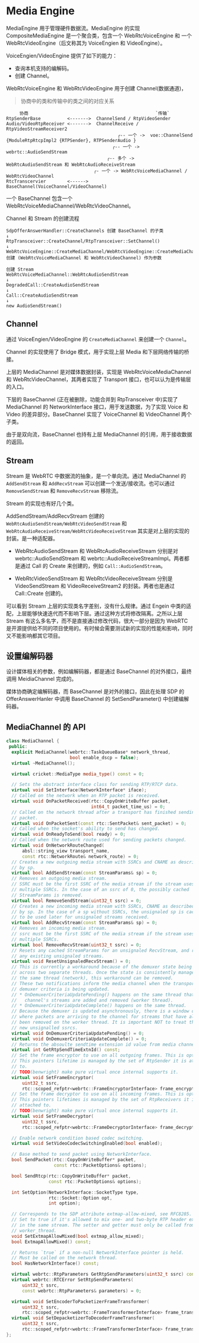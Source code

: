 # Media Engine

MediaEngine 用于管理硬件数据流。MediaEngine 的实现 CompositeMediaEngine 是一个聚合类，包含一个 WebRtcVoiceEngine 和 一个 WebRtcVideoEngine（后文称其为 VoiceEngien 和 VideoEngine）。

VoiceEngien/VideoEngine 提供了如下的能力：

- 查询本机支持的编解码。
- 创建 Channel。


WebRtcVoiceEngine 和 WebRtcVideoEngine 用于创建 Channel(数据通道)，

> 协商中的类和传输中的类之间的对应关系

```
     协商                                                `传输`
RtpSenderBase          <------->  ChannelSend / RtpVideoSender
Audio/VideoRtpReceiver <------->  ChannelReceive / RtpVideoStreamReceiver2
                                          ╭-- 一个 ->  voe::ChannelSend {ModuleRtpRtcpImpl2 {RTPSender}, RTPSenderAudio }
                                        ╭-- 一个 ->   webrtc::AudioSendStream
                                      ╭-- 多个 ->  WebRtcAudioSendStream 和 WebRtcAudioReceiveStream
                                 ╭- 一个 -> WebRtcVoiceMediaChannel / WebRtcVideoChannel
RtcTranscervier        <------>  BaseChannel(VoiceChannel/VideoChannel)
```



一个 BaseChannel 包含一个 WebRtcVoiceMediaChannel/WebRtcVideoChannel。

Channel 和 Stream 的创建流程
```
SdpOfferAnswerHandler::CreateChannels 创建 BaseChannel 的子类
↓
RtpTransceiver::CreateChannel/RtpTransceiver::SetChannel()
↓
WebRtcVoiceEngine::CreateMediaChannel/WebRtcVideoEngine::CreateMediaChannel 创建 (WebRtcVoiceMediaChannel 和 WebRtcVideoChannel) 作为参数

创建 Stream
WebRtcVoiceMediaChannel::WebRtcAudioSendStream
↓
DegradedCall::CreateAudioSendStream
↓
Call::CreateAudioSendStream
↓
new AudioSendStream()
```

## Channel


通过 VoiceEngien/VideoEngine 的 `CreateMediaChannel` 来创建一个 `Channel`。

Channel 的实现使用了 Bridge 模式，用于实现上层 Media 和下层网络传输的桥接。

上层的 MediaChannel 是对媒体数据封装，实现是 WebRtcVoiceMediaChannel 和 WebRtcVideoChannel，其两者实现了 Transport 接口，也可以认为是传输层的入口。

下层的 BaseChannel (正在被删除，功能合并到 RtpTransceiver 中)实现了 MediaChannel 的 NetworkInterface 接口，用于发送数据，为了实现 Voice 和 Video 的差异部分。BaseChannel 实现了 VoiceChannel 和 VideoChannel 两个子类。

由于是双向流，BaseChannel 也持有上层 MediaChannel 的引用，用于接收数据的返回。


## Stream

Stream 是 WebRTC 中数据流的抽象，是一个单向流。通过 MediaChannel 的 `AddSendStream` 和 `AddRecvStream` 可以创建一个发送/接收流。也可以通过 `RemoveSendStream` 和 `RemoveRecvStream` 移除流。

Stream 的实现也有好几个类。

AddSendStream/AddRecvStream 创建的 `WebRtcAudioSendStream/WebRtcVideoSendStream` 和 `WebRtcAudioReceiveStream/WebRtcVideoReceiveStream` 其实是对上层的实现的封装。是一种适配器。

- WebRtcAudioSendStream 和 WebRtcAudioReceiveStream 分别是对 webrtc::AudioSendStream 和 webrtc::AudioReceiveStreamImpl。两者都是通过 Call 的 Create<XXX> 来创建的，例如 `Call::AudioSendStream`。

- WebRtcVideoSendStream 和 WebRtcVideoReceiveStream 分别是 VideoSendStream 和 VideoReceiveStream2 的封装。两者也是通过 Call::Create<XXX> 创建的。

可以看到 Stream 上层的实现类名字差别，没有什么规律。通过 Engein 中类的适配，上层能够快速迭代而不影响下层。通过这种方式将修改隔离。之所以上层 Stream 有这么多名字，而不是直接通过修改代码，很大一部分是因为 WebRTC 是开源提供给不同的项目使用的。有时候会需要测试新的实现的性能和影响，同时又不能影响都其它项目。


## 设置编解码器

设计媒体相关的参数，例如编解码器，都是通过 BaseChannel 的对外接口，最终调用 MeidiaChannel 完成的。

媒体协商确定编解码器，而 BaseChannel 是对外的接口，因此在处理 SDP 的 OfferAnswerHanler 中调用 BaseChannel 的 SetSendParameter() 中创建编解码器。


## MediaChannel 的 API


```C++
class MediaChannel {
 public:
  explicit MediaChannel(webrtc::TaskQueueBase* network_thread,
                        bool enable_dscp = false);
  virtual ~MediaChannel();

  virtual cricket::MediaType media_type() const = 0;

  // Sets the abstract interface class for sending RTP/RTCP data.
  virtual void SetInterface(NetworkInterface* iface);
  // Called on the network when an RTP packet is received.
  virtual void OnPacketReceived(rtc::CopyOnWriteBuffer packet,
                                int64_t packet_time_us) = 0;
  // Called on the network thread after a transport has finished sending a
  // packet.
  virtual void OnPacketSent(const rtc::SentPacket& sent_packet) = 0;
  // Called when the socket's ability to send has changed.
  virtual void OnReadyToSend(bool ready) = 0;
  // Called when the network route used for sending packets changed.
  virtual void OnNetworkRouteChanged(
      absl::string_view transport_name,
      const rtc::NetworkRoute& network_route) = 0;
  // Creates a new outgoing media stream with SSRCs and CNAME as described
  // by sp.
  virtual bool AddSendStream(const StreamParams& sp) = 0;
  // Removes an outgoing media stream.
  // SSRC must be the first SSRC of the media stream if the stream uses
  // multiple SSRCs. In the case of an ssrc of 0, the possibly cached
  // StreamParams is removed.
  virtual bool RemoveSendStream(uint32_t ssrc) = 0;
  // Creates a new incoming media stream with SSRCs, CNAME as described
  // by sp. In the case of a sp without SSRCs, the unsignaled sp is cached
  // to be used later for unsignaled streams received.
  virtual bool AddRecvStream(const StreamParams& sp) = 0;
  // Removes an incoming media stream.
  // ssrc must be the first SSRC of the media stream if the stream uses
  // multiple SSRCs.
  virtual bool RemoveRecvStream(uint32_t ssrc) = 0;
  // Resets any cached StreamParams for an unsignaled RecvStream, and removes
  // any existing unsignaled streams.
  virtual void ResetUnsignaledRecvStream() = 0;
  // This is currently a workaround because of the demuxer state being managed
  // across two separate threads. Once the state is consistently managed on
  // the same thread (network), this workaround can be removed.
  // These two notifications inform the media channel when the transport's
  // demuxer criteria is being updated.
  // * OnDemuxerCriteriaUpdatePending() happens on the same thread that the
  //   channel's streams are added and removed (worker thread).
  // * OnDemuxerCriteriaUpdateComplete() happens on the same thread.
  // Because the demuxer is updated asynchronously, there is a window of time
  // where packets are arriving to the channel for streams that have already
  // been removed on the worker thread. It is important NOT to treat these as
  // new unsignalled ssrcs.
  virtual void OnDemuxerCriteriaUpdatePending() = 0;
  virtual void OnDemuxerCriteriaUpdateComplete() = 0;
  // Returns the absoulte sendtime extension id value from media channel.
  virtual int GetRtpSendTimeExtnId() const;
  // Set the frame encryptor to use on all outgoing frames. This is optional.
  // This pointers lifetime is managed by the set of RtpSender it is attached
  // to.
  // TODO(benwright) make pure virtual once internal supports it.
  virtual void SetFrameEncryptor(
      uint32_t ssrc,
      rtc::scoped_refptr<webrtc::FrameEncryptorInterface> frame_encryptor);
  // Set the frame decryptor to use on all incoming frames. This is optional.
  // This pointers lifetimes is managed by the set of RtpReceivers it is
  // attached to.
  // TODO(benwright) make pure virtual once internal supports it.
  virtual void SetFrameDecryptor(
      uint32_t ssrc,
      rtc::scoped_refptr<webrtc::FrameDecryptorInterface> frame_decryptor);

  // Enable network condition based codec switching.
  virtual void SetVideoCodecSwitchingEnabled(bool enabled);

  // Base method to send packet using NetworkInterface.
  bool SendPacket(rtc::CopyOnWriteBuffer* packet,
                  const rtc::PacketOptions& options);

  bool SendRtcp(rtc::CopyOnWriteBuffer* packet,
                const rtc::PacketOptions& options);

  int SetOption(NetworkInterface::SocketType type,
                rtc::Socket::Option opt,
                int option);

  // Corresponds to the SDP attribute extmap-allow-mixed, see RFC8285.
  // Set to true if it's allowed to mix one- and two-byte RTP header extensions
  // in the same stream. The setter and getter must only be called from
  // worker_thread.
  void SetExtmapAllowMixed(bool extmap_allow_mixed);
  bool ExtmapAllowMixed() const;

  // Returns `true` if a non-null NetworkInterface pointer is held.
  // Must be called on the network thread.
  bool HasNetworkInterface() const;

  virtual webrtc::RtpParameters GetRtpSendParameters(uint32_t ssrc) const = 0;
  virtual webrtc::RTCError SetRtpSendParameters(
      uint32_t ssrc,
      const webrtc::RtpParameters& parameters) = 0;

  virtual void SetEncoderToPacketizerFrameTransformer(
      uint32_t ssrc,
      rtc::scoped_refptr<webrtc::FrameTransformerInterface> frame_transformer);
  virtual void SetDepacketizerToDecoderFrameTransformer(
      uint32_t ssrc,
      rtc::scoped_refptr<webrtc::FrameTransformerInterface> frame_transformer);
};
```